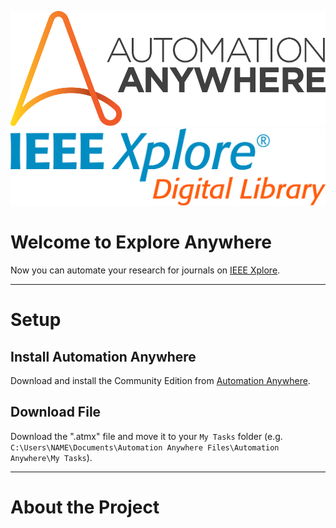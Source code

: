 ![Automation Anywhere](automation-anywhere-logo-corporate-two-line-lg.png) ![IEEEXplore](IEEE-XploreDigitalLibrary.jpg)


# Welcome to Explore Anywhere

Now you can automate your research for journals on [IEEE Xplore](http://ieeexplore.ieee.org/).

---

# Setup

## Install Automation Anywhere

Download and install the Community Edition from [Automation Anywhere](https://www.automationanywhere.com/de/lp/rpa-editions-comparison).

## Download File

Download the ".atmx" file and move it to your `My Tasks` folder (e.g. `C:\Users\NAME\Documents\Automation Anywhere Files\Automation Anywhere\My Tasks`).

---

# About the Project
